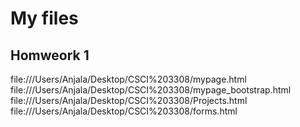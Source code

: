 <h1>My files</h1>
<h2>Homweork 1</h2>
file:///Users/Anjala/Desktop/CSCI%203308/mypage.html
file:///Users/Anjala/Desktop/CSCI%203308/mypage_bootstrap.html
file:///Users/Anjala/Desktop/CSCI%203308/Projects.html
file:///Users/Anjala/Desktop/CSCI%203308/forms.html
